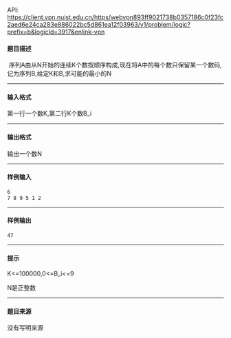 API: https://client.vpn.nuist.edu.cn/https/webvpn893ff9021738b0357186c0f23fc2aed6e24ca283e886022bc5d861ea12f03963/v1/problem/logic?prefix=b&logicId=3917&enlink-vpn

#### 题目描述

 序列A由从N开始的连续K个数按顺序构成,现在将A中的每个数只保留某一个数码,记为序列B,给定K和B,求可能的最小的N

---

#### 输入格式

第一行一个数K,第二行K个数B\_i

---

#### 输出格式

输出一个数N

---

#### 样例输入
```
6
7 8 9 5 1 2
```

---

#### 样例输出
```
47
```

---

#### 提示

K<=100000,0<=B\_i<=9

N是正整数

---

#### 题目来源

没有写明来源